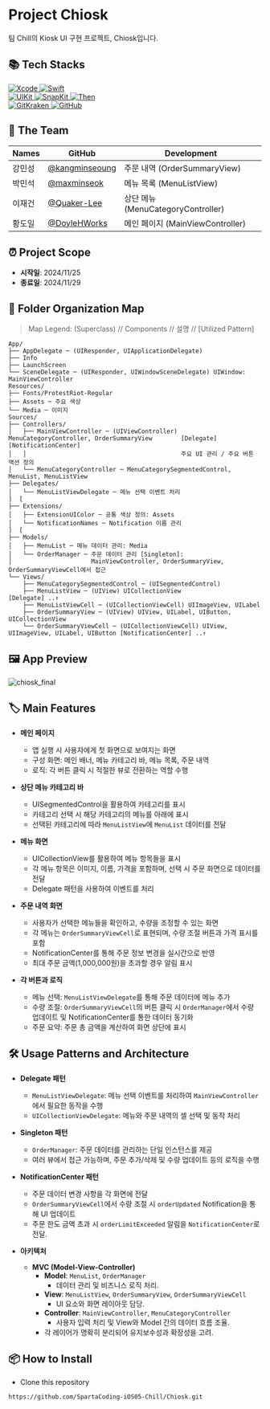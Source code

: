 # Project Chiosk
팀 Chill의 Kiosk UI 구현 프로젝트, Chiosk입니다.

## 📚 Tech Stacks

<div>
  <a href="https://developer.apple.com/xcode/" target="_blank">
    <img src="https://img.shields.io/badge/Xcode_16.1-147EFB?style=for-the-badge&logo=xcode&logoColor=white" alt="Xcode">
  </a>
  <a href="https://swift.org/" target="_blank">
    <img src="https://img.shields.io/badge/Swift_5-F05138?style=for-the-badge&logo=swift&logoColor=white" alt="Swift">
  </a>
  <br>
  <a href="https://developer.apple.com/documentation/uikit" target="_blank">
    <img src="https://img.shields.io/badge/UIKit-2396F3?style=for-the-badge&logo=uikit&logoColor=white" alt="UIKit">
  </a>
  <a href="https://github.com/SnapKit/SnapKit" target="_blank">
    <img src="https://img.shields.io/badge/SnapKit-00aeb9?style=for-the-badge&logoColor=white" alt="SnapKit">
  </a>
  <a href="https://github.com/devxoul/Then" target="_blank">
    <img src="https://img.shields.io/badge/Then-00aeb9?style=for-the-badge&logoColor=white" alt="Then">
  </a>
  <br>
  <a href="https://www.gitkraken.com/" target="_blank">
    <img src="https://img.shields.io/badge/gitkraken-179287?style=for-the-badge&logo=gitkraken&logoColor=white" alt="GitKraken">
  </a>
  <a href="https://github.com/" target="_blank">
    <img src="https://img.shields.io/badge/github-181717?style=for-the-badge&logo=github&logoColor=white" alt="GitHub">
  </a>
  <br>
</div>

## 👥 The Team

| Names     | GitHub   |  Development                      |
| -------- | -------- | --------------------------------- |
| 강민성   | [@kangminseoung](https://github.com/kangminseoung) | 주문 내역 (OrderSummaryView) |
| 박민석   | [@maxminseok](https://github.com/maxminseok) |  메뉴 목록 (MenuListView)  |
| 이재건   | [@Quaker-Lee](https://github.com/Quaker-Lee) |  상단 메뉴 (MenuCategoryController) |
| 황도일   | [@DoyleHWorks](https://github.com/DoyleHWorks) |  메인 페이지 (MainViewController)  |

## ⏰ Project Scope

- **시작일**: 2024/11/25
- **종료일**: 2024/11/29

## 📂 Folder Organization Map
> Map Legend: (Superclass) // Components // 설명 // [Utilized Pattern]
```
App/
├── AppDelegate ─ (UIResponder, UIApplicationDelegate)
├── Info
├── LaunchScreen
└── SceneDelegate ─ (UIResponder, UIWindowSceneDelegate) UIWindow: MainViewController
Resources/
├── Fonts/ProtestRiot-Regular
├── Assets ─ 주요 색상
└── Media ─ 이미지
Sources/
├── Controllers/
│   ├── MainViewController ─ (UIViewController) MenuCategoryController, OrderSummaryView        [Delegate] [NotificationCenter]
│   │                                           주요 UI 관리 / 주요 버튼 액션 정의
│   └── MenuCategoryController ─ MenuCategorySegmentedControl, MenuList, MenuListView
├── Delegates/
│   └── MenuListViewDelegate ─ 메뉴 선택 이벤트 처리                                                ]  [
├── Extensions/
│   ├── ExtensionUIColor ─ 공통 색상 정의: Assets
│   └── NotificationNames ─ Notification 이름 관리                                                                 ]  [
├── Models/
│   ├── MenuList ─ 메뉴 데이터 관리: Media
│   └── OrderManager ─ 주문 데이터 관리 [Singleton]:
│                      MainViewController, OrderSummaryView, OrderSummaryViewCell에서 접근
└── Views/
    ├── MenuCategorySegmentedControl ─ (UISegmentedControl)
    ├── MenuListView ─ (UIView) UICollectionView                                       [Delegate] ..↑
    ├── MenuListViewCell ─ (UICollectionViewCell) UIImageView, UILabel
    ├── OrderSummaryView ─ (UIView) UIView, UILabel, UIButton, UICollectionView
    └── OrderSummaryViewCell ─ (UICollectionViewCell) UIView, UIImageView, UILabel, UIButton [NotificationCenter] ..↑
```

## 🖼️ App Preview
![chiosk_final](https://github.com/user-attachments/assets/cea787cd-331a-4487-8b9a-bf84ce56198f)


## 🏷 Main Features
- **메인 페이지**  
  - 앱 실행 시 사용자에게 첫 화면으로 보여지는 화면
  - 구성 화면: 메인 배너, 메뉴 카테고리 바, 메뉴 목록, 주문 내역
  - 로직: 각 버튼 클릭 시 적절한 뷰로 전환하는 역할 수행

- **상단 메뉴 카테고리 바**  
  - UISegmentedControl을 활용하여 카테고리를 표시
  - 카테고리 선택 시 해당 카테고리의 메뉴를 아래에 표시
  - 선택된 카테고리에 따라 `MenuListView`에 `MenuList` 데이터를 전달

- **메뉴 화면**  
  - UICollectionView를 활용하여 메뉴 항목들을 표시 
  - 각 메뉴 항목은 이미지, 이름, 가격을 포함하며, 선택 시 주문 화면으로 데이터를 전달
  - Delegate 패턴을 사용하여 이벤트를 처리

- **주문 내역 화면**  
  - 사용자가 선택한 메뉴들을 확인하고, 수량을 조정할 수 있는 화면
  - 각 메뉴는 `OrderSummaryViewCell`로 표현되며, 수량 조절 버튼과 가격 표시를 포함
  - NotificationCenter를 통해 주문 정보 변경을 실시간으로 반영
  - 최대 주문 금액(1,000,000원)을 초과할 경우 알림 표시

- **각 버튼과 로직**  
  - 메뉴 선택: `MenuListViewDelegate`를 통해 주문 데이터에 메뉴 추가
  - 수량 조절: `OrderSummaryViewCell`의 버튼 클릭 시 `OrderManager`에서 수량 업데이트 및 NotificationCenter를 통한 데이터 동기화
  - 주문 요약: 주문 총 금액을 계산하여 화면 상단에 표시

## 🛠 Usage Patterns and Architecture
- **Delegate 패턴**  
  - `MenuListViewDelegate`: 메뉴 선택 이벤트를 처리하여 `MainViewController`에서 필요한 동작을 수행
  - `UICollectionViewDelegate`: 메뉴와 주문 내역의 셀 선택 및 동작 처리

- **Singleton 패턴**  
  - `OrderManager`: 주문 데이터를 관리하는 단일 인스턴스를 제공
  - 여러 뷰에서 접근 가능하며, 주문 추가/삭제 및 수량 업데이트 등의 로직을 수행

- **NotificationCenter 패턴**  
  - 주문 데이터 변경 사항을 각 화면에 전달
  - `OrderSummaryViewCell`에서 수량 조절 시 `orderUpdated` Notification을 통해 UI 업데이트
  - 주문 한도 금액 초과 시 `orderLimitExceeded` 알림을 `NotificationCenter`로 전달.

- **아키텍처**  
  - **MVC (Model-View-Controller)**  
    - **Model**: `MenuList`, `OrderManager`  
      - 데이터 관리 및 비즈니스 로직 처리.  
    - **View**: `MenuListView`, `OrderSummaryView`, `OrderSummaryViewCell`  
      - UI 요소와 화면 레이아웃 담당.  
    - **Controller**: `MainViewController`, `MenuCategoryController`  
      - 사용자 입력 처리 및 View와 Model 간의 데이터 흐름 조율.  
    - 각 레이어가 명확히 분리되어 유지보수성과 확장성을 고려.

## 📦 How to Install
- Clone this repository
```
https://github.com/SpartaCoding-iOS05-Chill/Chiosk.git
```
